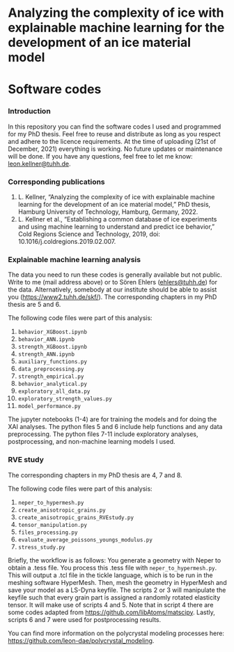 # Analyzing the complexity of ice with explainable machine learning for the development of an ice material model
# Software codes

### Introduction
In this repository you can find the software codes I used and programmed for my PhD thesis. Feel free to reuse and distribute as long as you respect and adhere to the licence requirements. At the time of uploading (21st of December, 2021) everything is working. No future updates or maintenance will be done. If you have any questions, feel free to let me know: leon.kellner@tuhh.de. 

### Corresponding publications
<ol>
  <li> L. Kellner, “Analyzing the complexity of ice with explainable machine learning for the development of an ice material model,” PhD thesis, Hamburg University of Technology, Hamburg, Germany, 2022. </li>
  <li> L. Kellner et al., “Establishing a common database of ice experiments and using machine learning to understand and predict ice behavior,” Cold Regions Science and Technology, 2019, doi: 10.1016/j.coldregions.2019.02.007. </li>
</ol>

### Explainable machine learning analysis
The data you need to run these codes is generally available but not public. Write to me (mail address above) or to Sören Ehlers (ehlers@tuhh.de) for the data. Alternatively, somebody at our institute should be able to assist you (https://www2.tuhh.de/skf/). The corresponding chapters in my PhD thesis are 5 and 6.

The following code files were part of this analysis:
1. `behavior_XGBoost.ipynb`
2. `behavior_ANN.ipynb`
3. `strength_XGBoost.ipynb`
4. `strength_ANN.ipynb`
5. `auxiliary_functions.py`
6. `data_preprocessing.py`
7. `strength_empirical.py`
8. `behavior_analytical.py`
9. `exploratory_all_data.py`
10. `exploratory_strength_values.py`
11. `model_performance.py`

The jupyter notebooks (1-4) are for training the models and for doing the XAI analyses. The python files 5 and 6 include help functions and any data preprocessing. The python files 7-11 include exploratory analyses, postprocessing, and non-machine learning models I used.

### RVE study
The corresponding chapters in my PhD thesis are  4, 7 and 8.

The following code files were part of this analysis:
1. `neper_to_hypermesh.py`
2. `create_anisotropic_grains.py`
3. `create_anisotropic_grains_RVEstudy.py`
4. `tensor_manipulation.py`
5. `files_processing.py`
6. `evaluate_average_poissons_youngs_modulus.py`
7. `stress_study.py`

Briefly, the workflow is as follows: You generate a geometry with Neper to obtain a .tess file. You process this .tess file with `neper_to_hypermesh.py`. This will output a .tcl file in the tickle language, which is to be run in the meshing software HyperMesh. Then, mesh the geometry in HyperMesh and save your model as a LS-Dyna keyfile. The scripts 2 or 3 will manipulate the keyfile such that every grain part is assigned a randomly rotated elasticity tensor. It will make use of scripts 4 and 5. Note that in script 4 there are some codes adapted from https://github.com/libAtoms/matscipy. Lastly, scripts 6 and 7 were used for postprocessing results. 

You can find more information on the polycrystal modeling processes here: https://github.com/leon-dae/polycrystal_modeling.

